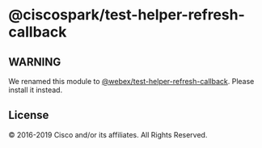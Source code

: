 # @ciscospark/test-helper-refresh-callback

## WARNING

We renamed this module to [@webex/test-helper-refresh-callback](https://www.npmjs.com/package/@webex/test-helper-refresh-callback). Please install it instead.

## License

© 2016-2019 Cisco and/or its affiliates. All Rights Reserved.
